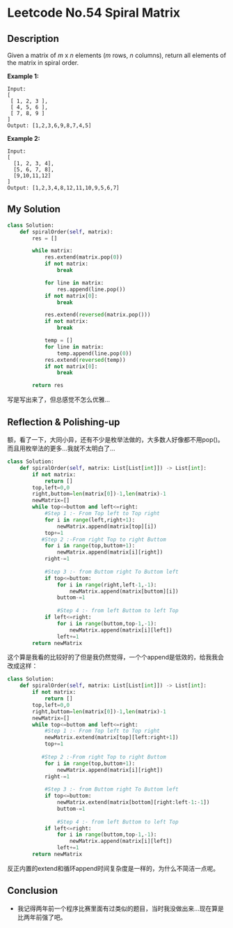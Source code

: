 # Leetcode No.54 Spiral Matrix

## Description

Given a matrix of *m* x *n* elements (*m* rows, *n* columns), return all elements of the matrix in spiral order.

**Example 1:**

```
Input:
[
 [ 1, 2, 3 ],
 [ 4, 5, 6 ],
 [ 7, 8, 9 ]
]
Output: [1,2,3,6,9,8,7,4,5]
```

**Example 2:**

```
Input:
[
  [1, 2, 3, 4],
  [5, 6, 7, 8],
  [9,10,11,12]
]
Output: [1,2,3,4,8,12,11,10,9,5,6,7]
```

## My Solution

```python
class Solution:
    def spiralOrder(self, matrix):
        res = []

        while matrix:
            res.extend(matrix.pop(0))
            if not matrix:
                break

            for line in matrix:
                res.append(line.pop())
            if not matrix[0]:
                break

            res.extend(reversed(matrix.pop()))
            if not matrix:
                break

            temp = []
            for line in matrix:
                temp.append(line.pop(0))
            res.extend(reversed(temp))
            if not matrix[0]:
                break

        return res
```

写是写出来了，但总感觉不怎么优雅...

## Reflection & Polishing-up

额，看了一下，大同小异，还有不少是枚举法做的，大多数人好像都不用pop()。而且用枚举法的更多...我就不太明白了...

```python
class Solution:
	def spiralOrder(self, matrix: List[List[int]]) -> List[int]:
		if not matrix:
			return []
		top,left=0,0
		right,buttom=len(matrix[0])-1,len(matrix)-1
		newMatrix=[]
		while top<=buttom and left<=right:
			#Step 1 :- From Top left to Top right
			for i in range(left,right+1):
				newMatrix.append(matrix[top][i])
			top+=1
           #Step 2 :-From right Top to right Buttom
			for i in range(top,buttom+1):
				newMatrix.append(matrix[i][right])
			right-=1
			
			#Step 3 :- from Buttom right To Buttom left
			if top<=buttom:
				for i in range(right,left-1,-1):
					newMatrix.append(matrix[buttom][i])
				buttom-=1
				
				#Step 4 :- from left Buttom to left Top
			if left<=right:
				for i in range(buttom,top-1,-1):
					newMatrix.append(matrix[i][left])
				left+=1
		return newMatrix
```

这个算是我看的比较好的了但是我仍然觉得，一个个append是低效的，给我我会改成这样：

```python
class Solution:
	def spiralOrder(self, matrix: List[List[int]]) -> List[int]:
		if not matrix:
			return []
		top,left=0,0
		right,buttom=len(matrix[0])-1,len(matrix)-1
		newMatrix=[]
		while top<=buttom and left<=right:
			#Step 1 :- From Top left to Top right
			newMatrix.extend(matrix[top][left:right+1])
			top+=1
            
           #Step 2 :-From right Top to right Buttom
			for i in range(top,buttom+1):
				newMatrix.append(matrix[i][right])
			right-=1
			
			#Step 3 :- from Buttom right To Buttom left
			if top<=buttom:
				newMatrix.extend(matrix[bottom][right:left-1:-1])
				buttom-=1
				
				#Step 4 :- from left Buttom to left Top
			if left<=right:
				for i in range(buttom,top-1,-1):
					newMatrix.append(matrix[i][left])
				left+=1
		return newMatrix
```

反正内置的extend和循环append时间复杂度是一样的，为什么不简洁一点呢。

## Conclusion

- 我记得两年前一个程序比赛里面有过类似的题目，当时我没做出来...现在算是比两年前强了吧。